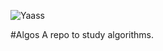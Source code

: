 ![Yaass](https://media.giphy.com/media/7eAvzJ0SBBzHy/giphy.gif?response_id=5924eb4aa2fb6603eaef9076)

#Algos
A repo to study algorithms.

